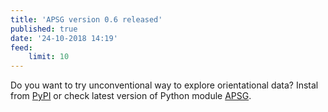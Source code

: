 ```yaml
---
title: 'APSG version 0.6 released'
published: true
date: '24-10-2018 14:19'
feed:
    limit: 10
---
```


Do you want to try unconventional way to explore orientational data? Instal from [PyPI](https://pypi.org/project/apsg) or check latest version of Python module [APSG](https://github.com/ondrolexa/apsg).